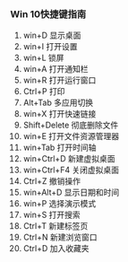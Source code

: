 ### Win 10快捷键指南

1. win+D 显示桌面
2. win+I   打开设置
3. win+L  锁屏
4. win+A  打开通知栏
5. win+R  打开运行窗口
6. Ctrl+P  打印
7. Alt+Tab 多应用切换
8. win+X  打开快速链接
9. Shift+Delete 彻底删除文件
10. win+E  打开文件资源管理器
11. win+Tab 打开时间轴
12. win+Ctrl+D 新建虚拟桌面
13. win+Ctrl+F4 关闭虚拟桌面
14. Ctrl+Z 撤销操作
15. win+Alt+D 显示日期和时间
16. win+P 选择演示模式
17. win+S 打开搜索
18. Ctrl+T 新建标签页
19. Ctrl+N 新建浏览窗口
20. Ctrl+D 加入收藏夹

